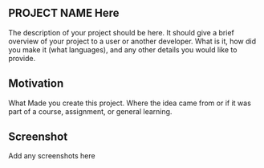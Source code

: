 ## PROJECT NAME Here

The description of your project should be here. It should give a brief overview of your project to a user or another developer. What is it, how did you make it (what languages), and any other details you would like to provide.

## Motivation
What Made you create this project. Where the idea came from or if it was part of a course, assignment, or general learning.

## Screenshot

Add any screenshots here

<!-- ## Installation

Use the package manager [pip](https://pip.pypa.io/en/stable/) to install foobar.

```bash
pip install foobar
```

## Usage

```python
import foobar

foobar.pluralize('word') # returns 'words'
foobar.pluralize('goose') # returns 'geese'
foobar.singularize('phenomena') # returns 'phenomenon'
```

## Contributing
Pull requests are welcome. For major changes, please open an issue first to discuss what you would like to change.

Please make sure to update tests as appropriate.

## License
[MIT](https://choosealicense.com/licenses/mit/)

--> 